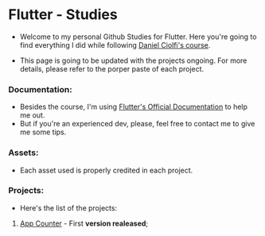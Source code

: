# Flutter - Studies 

* Welcome to my personal Github Studies for Flutter. Here you're going to find everything I did while following [Daniel Ciolfi's course](https://www.udemy.com/course/curso-completo-flutter-app-android-ios/).
  
* This page is going to be updated with the projects ongoing. For more details, please refer to the porper paste of each project.

### Documentation:
* Besides the course, I'm using [Flutter's Official Documentation](https://docs.flutter.dev/reference/tutorials) to help me out.
* But if you're an experienced dev, please, feel free to contact me to give me some tips.

### Assets:
* Each asset used is properly credited in each project.
  
### Projects:  
* Here's the list of the projects:
  
1. [App Counter](https://github.com/yoruwitch/flutter/tree/main/contador) - First **version realeased**;
